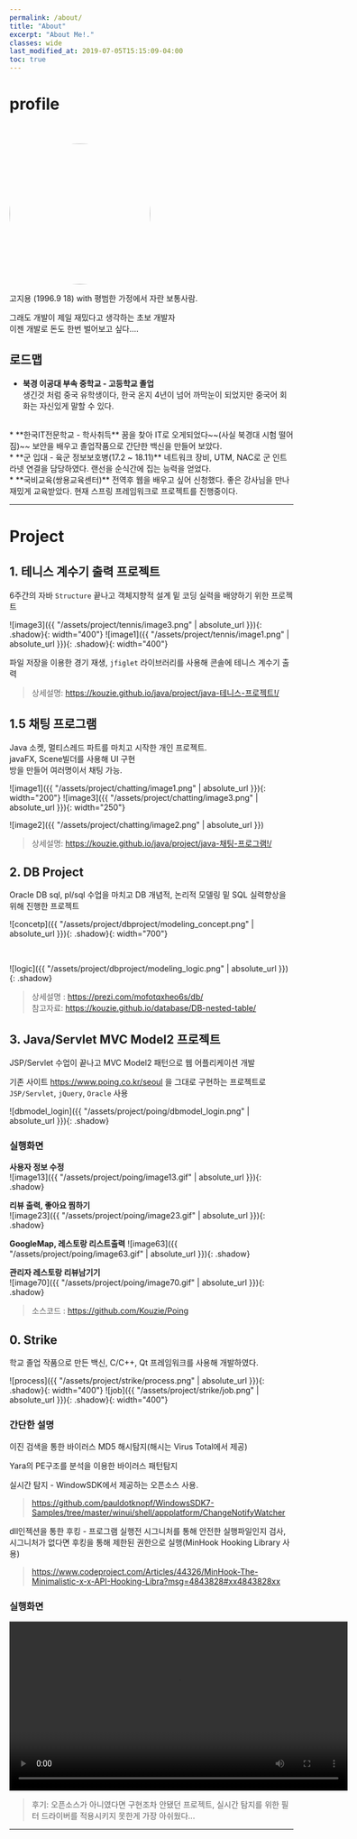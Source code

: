 ```yaml
---
permalink: /about/
title: "About"
excerpt: "About Me!."
classes: wide
last_modified_at: 2019-07-05T15:15:09-04:00
toc: true
---
```

      
# profile

<br><br>
<img src="https://kouzie.github.io/assets/about/profile.jpg" alt="profile" style="border-radius: 50%;display: block;width: 250px;">

고지용 (1996.9 18)   with
평범한 가정에서 자란 보통사람.  

그래도 개발이 제일 재밌다고 생각하는 초보 개발자  
이젠 개발로 돈도 한번 벌어보고 싶다....  

## 로드맵

* **북경 이공대 부속 중학교  - 고등학교 졸업**  
  생긴것 처럼 중국 유학생이다, 한국 온지 4년이 넘어 까막눈이 되었지만 중국어 회화는 자신있게 말할 수 있다.  
<br>
* **한국IT전문학교 - 학사취득**   
  꿈을 찾아 IT로 오게되었다~~(사실 북경대 시험 떨어짐)~~ 보안을 배우고 졸업작품으로 간단한 백신을 만들어 보았다.  
<br>
* **군 입대 - 육군 정보보호병(17.2 ~ 18.11)**   
  네트워크 장비, UTM, NAC로 군 인트라넷 연결을 담당하였다. 랜선을 순식간에 집는 능력을 얻었다.   
<br>
* **국비교육(쌍용교육센터)**  
  전역후 웹을 배우고 싶어 신청했다. 좋은 강사님을 만나 재밌게 교육받았다. 현재 스프링 프레임워크로 프로젝트를 진행중이다.   

---


# Project



## 1. 테니스 계수기 출력 프로젝트

6주간의 자바 `Structure` 끝나고 객체지향적 설계 밑 코딩 실력을 배양하기 위한 프로젝트  

![image3]({{ "/assets/project/tennis/image3.png" | absolute_url }}){: .shadow}{: width="400"}
![image1]({{ "/assets/project/tennis/image1.png" | absolute_url }}){: .shadow}{: width="400"} 

파일 저장을 이용한 경기 재생, `jfiglet` 라이브러리를 사용해 콘솔에 테니스 계수기 출력  

> 상세설명: <a href="https://kouzie.github.io/java/project/java-테니스-프로젝트!/">https://kouzie.github.io/java/project/java-테니스-프로젝트!/</a>

## 1.5 채팅 프로그램

Java 소켓, 멀티스레드 파트를 마치고 시작한 개인 프로젝트.  
javaFX, Scene빌더를 사용해 UI 구현  
방을 만들어 여러명이서 채팅 가능.

![image1]({{ "/assets/project/chatting/image1.png" | absolute_url }}){: width="200"} 
![image3]({{ "/assets/project/chatting/image3.png" | absolute_url }}){: width="250"}  

![image2]({{ "/assets/project/chatting/image2.png" | absolute_url }})  

> 상세설명: <a>https://kouzie.github.io/java/project/java-채팅-프로그램!/</a>


## 2. DB Project  

Oracle DB sql, pl/sql 수업을 마치고 DB 개념적, 논리적 모델링 밑 SQL 실력향상을 위해 진행한 프로젝트  

![concetp]({{ "/assets/project/dbproject/modeling_concept.png" | absolute_url }}){: .shadow}{: width="700"}    

<br>

![logic]({{ "/assets/project/dbproject/modeling_logic.png" | absolute_url }}){: .shadow}  

> 상세설명 : <a href="https://prezi.com/mofotqxheo6s/db/">https://prezi.com/mofotqxheo6s/db/</a>  
> 참고자료: <a href="https://kouzie.github.io/database/DB-nested-table/">https://kouzie.github.io/database/DB-nested-table/</a>  


## 3. Java/Servlet MVC Model2 프로젝트

JSP/Servlet 수업이 끝나고 MVC Model2 패턴으로 웹 어플리케이션 개발  

기존 사이트 https://www.poing.co.kr/seoul 을 그대로 구현하는 프로젝트로 `JSP/Servlet`, `jQuery`, `Oracle` 사용

![dbmodel_login]({{ "/assets/project/poing/dbmodel_login.png" | absolute_url }}){: .shadow}  

### 실행화면  

**사용자 정보 수정**  
![image13]({{ "/assets/project/poing/image13.gif" | absolute_url }}){: .shadow}   

**리뷰 출력, 좋아요 찜하기**  
![image23]({{ "/assets/project/poing/image23.gif" | absolute_url }}){: .shadow}  

**GoogleMap, 레스토랑 리스트출력**
![image63]({{ "/assets/project/poing/image63.gif" | absolute_url }}){: .shadow}  

**관리자 레스토랑 리뷰남기기**  
![image70]({{ "/assets/project/poing/image70.gif" | absolute_url }}){: .shadow}  


> 소스코드 : <a href="https://github.com/Kouzie/Poing">https://github.com/Kouzie/Poing</a>



## 0. Strike

학교 졸업 작품으로 만든 백신, C/C++, Qt 프레임워크를 사용해 개발하였다.  

![process]({{ "/assets/project/strike/process.png" | absolute_url }}){: .shadow}{: width="400"}
![job]({{ "/assets/project/strike/job.png" | absolute_url }}){: .shadow}{: width="400"}

### 간단한 설명

이진 검색을 통한 바이러스 MD5 해시탐지(해시는 Virus Total에서 제공)  

Yara의 PE구조를 분석을 이용한 바이러스 패턴탐지  

실시간 탐지 - WindowSDK에서 제공하는 오픈소스 사용.  
> https://github.com/pauldotknopf/WindowsSDK7-Samples/tree/master/winui/shell/appplatform/ChangeNotifyWatcher   

dll인젝션을 통한 후킹 - 프로그램 실행전 시그니처를 통해 안전한 실행파일인지 검사, 시그니처가 없다면 후킹을 통해 제한된 권한으로 실행(MinHook Hooking Library 사용)  
>https://www.codeproject.com/Articles/44326/MinHook-The-Minimalistic-x-x-API-Hooking-Libra?msg=4843828#xx4843828xx  

### 실행화면

<video src="https://kouzie.github.io/assets/project/strike/media1.mp4" controls="controls" style="width: 600px">
  이 브라우저에서는 재생 불가능합니다.  
</video>


> 후기: 오픈소스가 아니였다면 구현조차 안됐던 프로젝트, 실시간 탐지를 위한 필터 드라이버를 적용시키지 못한게 가장 아쉬웠다...



---
<!-- 
## 간단한 소개  

엄청 열심히 살아온 인생은 아니지만  
게으르게 살았다기에는 열심히 산 인생.  

성격에 대한 객관적 정보를 제공하기 위해 mbti검사를 해보았습니다.   

![image70]({{ "/assets/about/mbti.png" | absolute_url }}){: .shadow}{: width="300" }{: align-left}   

> <a href="https://www.16personalities.com/ko/성격유형-isfj">https://www.16personalities.com/ko/성격유형-isfj</a>  

`수호자형 사람은 무엇을 받으면 몇 배로 베푸는 진정한 이타주의자로 열정과 자애로움으로 일단 믿는 이들이라면 타인과도 잘 어울려 일에 정진합니다. 약 13%로 꽤 높은 인구 비율을 차지하는데, 인구 대다수를 차지하는 데 있어 이들보다 더 나은 성격 유형은 아마 없을 것입니다. `

좋게 포장해 놓았지만 세상 인구 13%가 가지는 가장 평범한 유형이다...  
 -->
